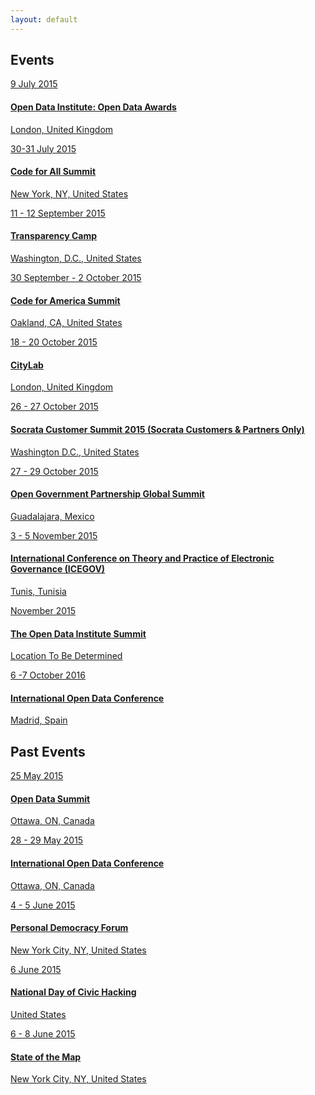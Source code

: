 ```yaml
---
layout: default
---
```


## <span class="glyphicon glyphicon-calendar"></span> Events

<div class="list-group">
  <a class="list-group-item" href="http://awards.theodi.org/">
    <span class="badge">9 July 2015</span>
    <h4>Open Data Institute: Open Data Awards</h4>
    <p>London, United Kingdom</p>
  </a>
  <a class="list-group-item" href="http://codeforall.org/summit">
    <span class="badge">30-31 July 2015</span>
    <h4>Code for All Summit</h4>
    <p>New York, NY, United States</p>
  </a>
  <a class="list-group-item" href="http://transparencycamp.org/">
    <span class="badge">11 - 12 September 2015</span>
    <h4>Transparency Camp</h4>
    <p>Washington, D.C., United States</p>
  </a>
  <a class="list-group-item" href="http://www.codeforamerica.org/summit/">
    <span class="badge">30 September - 2 October 2015</span>
    <h4>Code for America Summit</h4>
    <p>Oakland, CA, United States</p>
  </a>
  <a class="list-group-item" href="http://www.theatlantic.com/live/events/citylab/2015/">
    <span class="badge">18 - 20 October 2015</span>
    <h4>CityLab</h4>
    <p>London, United Kingdom</p>
  </a>
  <a class="list-group-item" href="http://customer-summit.socrata.com/">
    <span class="badge">26 - 27 October 2015</span>
    <h4>Socrata Customer Summit 2015 (Socrata Customers & Partners Only)</h4>
    <p>Washington D.C., United States</p>
  </a>
  <a class="list-group-item" href="http://www.opengovpartnership.org/2015Summit">
    <span class="badge">27 - 29 October 2015</span>
    <h4>Open Government Partnership Global Summit</h4>
    <p>Guadalajara, Mexico</p>
  </a>
  <a class="list-group-item" href="http://icegov.org/">
    <span class="badge">3 - 5 November 2015</span>
    <h4>International Conference on Theory and Practice of Electronic Governance (ICEGOV)</h4>
    <p>Tunis, Tunisia</p>
  </a>
  <a class="list-group-item" href="http://summit.theodi.org/">
    <span class="badge">November 2015</span>
    <h4>The Open Data Institute Summit</h4>
    <p>Location To Be Determined</p>
  </a>
  <a class="list-group-item" href="http://www.iodc2016.es/">
    <span class="badge">6 -7 October 2016</span>
    <h4>International Open Data Conference</h4>
    <p>Madrid, Spain</p>
  </a>
</div>

## Past Events

<div class="list-group">
  <a class="list-group-item" href="http://opendatasummit.ca/en/">
    <span class="badge">25 May 2015</span>
    <h4>Open Data Summit</h4>
    <p>Ottawa, ON, Canada</p>
  </a>
  <a class="list-group-item" href="http://opendatacon.org/">
    <span class="badge">28 - 29 May 2015</span>
    <h4>International Open Data Conference</h4>
    <p>Ottawa, ON, Canada</p>
  </a>
  <a class="list-group-item" href="https://personaldemocracy.com/conference">
    <span class="badge">4 - 5 June 2015</span>
    <h4>Personal Democracy Forum</h4>
    <p>New York City, NY, United States</p>
  </a>
  <a class="list-group-item" href="http://hackforchange.org/">
    <span class="badge">6 June 2015</span>
    <h4>National Day of Civic Hacking</h4>
    <p>United States</p>
  </a>
  <a class="list-group-item" href="http://stateofthemap.us/">
    <span class="badge">6 - 8 June 2015</span>
    <h4>State of the Map</h4>
    <p>New York City, NY, United States</p>
  </a>
</div>
